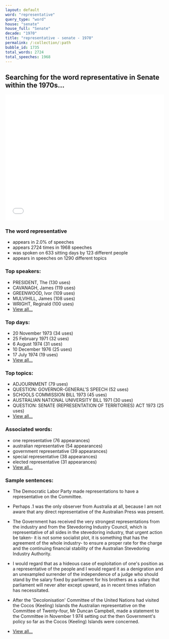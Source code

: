 ```yaml
---
layout: default
word: "representative"
query_type: "word"
house: "senate"
house_full: "Senate"
decade: "1970"
title: "representative - senate - 1970"
permalink: /:collection/:path
bubble_id: 1735
total_words: 2724
total_speeches: 1968
---
```



## Searching for the word **representative** in Senate within the 1970s...

<iframe width="100%" height="400" frameborder="0" scrolling="no" src="//plot.ly/~wragge/1735.embed"></iframe>

### The word **representative**

* appears in 2.0% of speeches
* appears 2724 times in 1968 speeches
* was spoken on 633 sitting days by 123 different people
* appears in speeches on 1290 different topics

### Top speakers:

* PRESIDENT, The (130 uses)
* CAVANAGH, James (119 uses)
* GREENWOOD, Ivor (109 uses)
* MULVIHILL, James (108 uses)
* WRIGHT, Reginald (100 uses)
* [View all...](speakers/)


### Top days:

* 20 November 1973 (34 uses)
* 25 February 1971 (32 uses)
* 6 August 1974 (31 uses)
* 10 December 1976 (25 uses)
* 17 July 1974 (19 uses)
* [View all...](days/)


### Top topics:

* ADJOURNMENT (79 uses)
* QUESTION: GOVERNOR-GENERAL'S SPEECH (52 uses)
* SCHOOLS COMMISSION BILL 1973 (45 uses)
* AUSTRALIAN NATIONAL UNIVERSITY BILL 1971 (30 uses)
* QUESTION: SENATE (REPRESENTATION OF TERRITORIES) ACT 1973 (25 uses)
* [View all...](topics/)


### Associated words:

* one representative (76 appearances)
* australian representative (54 appearances)
* government representative (39 appearances)
* special representative (38 appearances)
* elected representative (31 appearances)
* [View all...](collocations/)


### Sample sentences:

* The Democratic Labor Party made representations to have a <span class="highlight">representative</span> on the Committee.

* Perhaps .1 was the only observer from Australia at all, because I am not aware that any direct <span class="highlight">representative</span> of the Australian Press was present.

* The Government has received the very strongest representations from the industry and from the Stevedoring Industry Council, which is <span class="highlight">representative</span> of all sides in the stevedoring industry, that urgent action be taken- it is not some socialist plot, it is something that has the agreement of the whole industry- to ensure a proper rate for the charge and the continuing financial stability of the Australian Stevedoring Industry Authority.

* I would regard that as a hideous case of exploitation of one's position as a <span class="highlight">representative</span> of the people and I would regard it as a denigration and an unexampled surrender of the independence of a judge who should stand by the salary fixed by parliament for his brothers as a salary that parliament will never alter except upward, as in recent times inflation has necessitated.

* After the 'Decolonisation' Committee of the United Nations had visited the Cocos (Keeling) Islands the Australian <span class="highlight">representative</span> on the Committee of Twenty-four,  Mr Duncan  Campbell, made a statement to the Committee in November 1 974 setting out the then Government's policy so far as the Cocos (Keeling) Islands were concerned.

* [View all...](contexts/)
